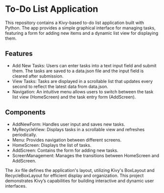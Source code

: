 # To-Do List Application

This repository contains a Kivy-based to-do list application built with Python. The app provides a simple graphical interface for managing tasks, featuring a form for adding new items and a dynamic list view for displaying them.

## Features

* Add New Tasks: Users can enter tasks into a text input field and submit them. The tasks are saved to a data.json file and the input field is cleared after submission.
* View Tasks: Tasks are displayed in a scrollable list that updates every second to reflect the latest data from data.json.
* Navigation: An intuitive menu allows users to switch between the task list view (HomeScreen) and the task entry form (AddScreen).

## Components

* AddNewForm: Handles user input and saves new tasks.
* MyRecycleView: Displays tasks in a scrollable view and refreshes periodically.
* Menu: Provides navigation between different screens.
* HomeScreen: Displays the list of tasks.
* AddScreen: Contains the form for adding new tasks.
* ScreenManagement: Manages the transitions between HomeScreen and AddScreen.

The .kv file defines the application's layout, utilizing Kivy's BoxLayout and RecycleBoxLayout for efficient display and organization. This project demonstrates Kivy’s capabilities for building interactive and dynamic user interfaces.
